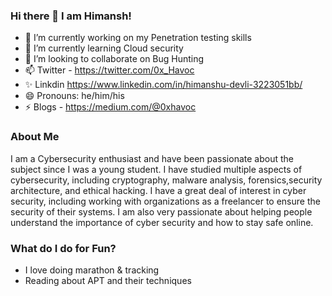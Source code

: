 ### Hi there 👋 I am Himansh!

<!--
**0X-Havoc/0X-Havoc** is a ✨ _special_ ✨ repository because its `README.md` (this file) appears on your GitHub profile.

Here are some ideas to get you started:-->

- 🔭 I’m currently working on my Penetration testing skills
- 🌱 I’m currently learning Cloud security
- 👯 I’m looking to collaborate on Bug Hunting
- 📫 Twitter - https://twitter.com/0x_Havoc
- ✨ Linkdin https://www.linkedin.com/in/himanshu-devli-3223051bb/
- 😄 Pronouns: he/him/his
- ⚡ Blogs - https://medium.com/@0xhavoc

### About Me 
I am a Cybersecurity enthusiast and have been passionate about the subject since I was a young student. I have studied multiple aspects of cybersecurity, including cryptography, malware analysis, forensics,security architecture, and ethical hacking. I have a great deal of interest in cyber security, including working with organizations as a freelancer to ensure the security of their systems. I am also very passionate about helping people understand the importance of cyber security and how to stay safe online.

### What do I do for Fun?
- I love doing marathon & tracking
- Reading about APT and their techniques
